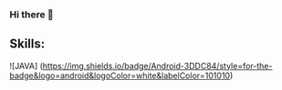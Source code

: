 ### Hi there 👋

<!--
**Imom111/Imom111** is a ✨ _special_ ✨ repository because its `README.md` (this file) appears on your GitHub profile.

Here are some ideas to get you started:

- 🔭 I’m currently working on ...
- 🌱 I’m currently learning ...
- 👯 I’m looking to collaborate on ...
- 🤔 I’m looking for help with ...
- 💬 Ask me about ...
- 📫 How to reach me: ...
- 😄 Pronouns: ...
- ⚡ Fun fact: ...
-->
## Skills:
![JAVA] (https://img.shields.io/badge/Android-3DDC84/style=for-the-badge&logo=android&logoColor=white&labelColor=101010) <Br>
